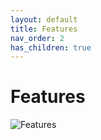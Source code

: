 ```yaml
---
layout: default
title: Features
nav_order: 2
has_children: true
---
```


# Features

![Features](https://mermaid-js.github.io/mermaid-live-editor/view?gist=https://gist.github.com/kristoforerickson/92fd186ed815e00112b6c8ab46a69c3e)